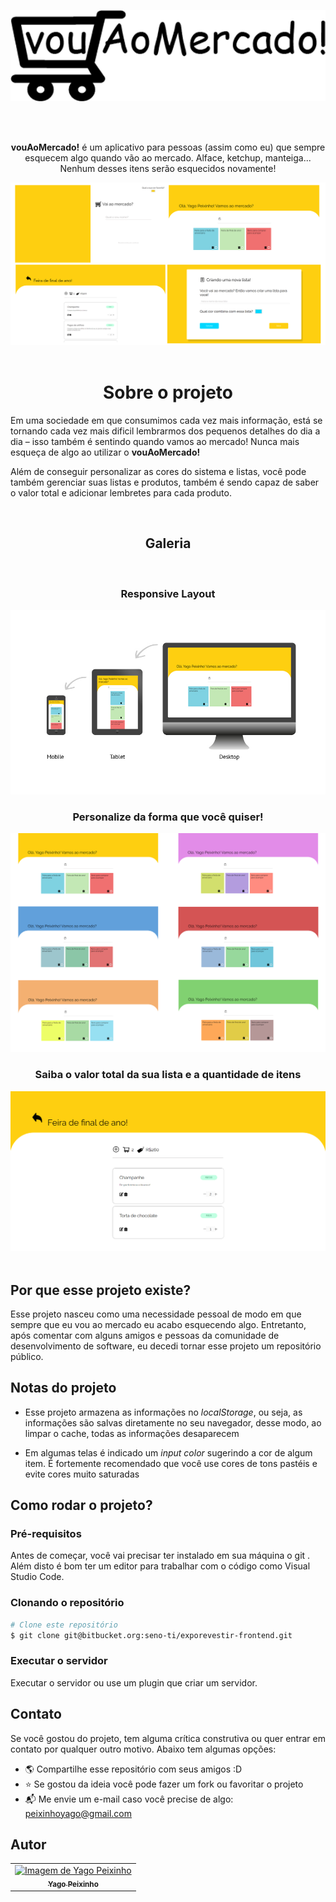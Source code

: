 <div align="center">
<a href="https://vouaomercado.netlify.app" target="_blank"><p align="center"><img src="assets/media/images/readme/logo.png"></p></a>

 <br>
 <br>
 
 **vouAoMercado!** é um aplicativo para pessoas (assim como eu) que sempre esquecem algo quando vão ao mercado. Alface, ketchup, manteiga... Nenhum desses   itens serão esquecidos novamente!

<img src="assets/media/images/readme/telas.png">

</div>
 <br>
 
 <div align="center">

# Sobre o projeto

</div>

Em uma sociedade em que consumimos cada vez mais informação, está se tornando cada vez mais
dificil lembrarmos dos pequenos detalhes do dia a dia – isso também é sentindo quando vamos
ao mercado! Nunca mais esqueça de algo ao utilizar o **vouAoMercado!**

Além de conseguir personalizar as cores do sistema e listas, você pode também gerenciar suas listas e produtos, também é sendo capaz de saber o valor total e adicionar lembretes para cada produto.

<br>
 
 <div align="center">

## Galeria

<br>

### Responsive Layout

<img src="assets/media/images/readme/responsividade-feature.jpg">

<br>

### Personalize da forma que você quiser!

<img src="assets/media/images/readme/feature-personalisacao.png">

<br>

### Saiba o valor total da sua lista e a quantidade de itens

<img src="assets/media/images/readme/feature-tela-cards.jpg">

  </div>

<br>

## Por que esse projeto existe?

Esse projeto nasceu como uma necessidade pessoal de modo em que sempre que eu vou ao mercado eu acabo esquecendo algo. Entretanto, após comentar com alguns amigos e pessoas da comunidade de desenvolvimento de software, eu decedi tornar esse projeto um repositório público.

## Notas do projeto

- Esse projeto armazena as informações no _localStorage_, ou seja, as informações são salvas diretamente no seu navegador, desse modo, ao limpar o cache, todas as informações desaparecem

- Em algumas telas é indicado um _input color_ sugerindo a cor de algum item. É fortemente recomendado que você use cores de tons pastéis e evite cores muito saturadas

## Como rodar o projeto?

### Pré-requisitos

Antes de começar, você vai precisar ter instalado em sua máquina o git . Além disto é bom ter um editor para trabalhar com o código como Visual Studio Code.

### Clonando o repositório

```bash
# Clone este repositório
$ git clone git@bitbucket.org:seno-ti/exporevestir-frontend.git
```

### Executar o servidor

Executar o servidor ou use um plugin que criar um servidor.

## Contato

Se você gostou do projeto, tem alguma crítica construtiva ou quer entrar em contato por qualquer outro motivo. Abaixo tem algumas opções:

- 🌎 Compartilhe esse repositório com seus amigos :D
- ⭐ Se gostou da ideia você pode fazer um fork ou favoritar o projeto
- 📬 Me envie um e-mail caso você precise de algo: peixinhoyago@gmail.com

## Autor

<table align="center">
<tr>
   <td align="center"> 
		<a href="https://github.com/yagopeixinho">
			  <img src="https://avatars.githubusercontent.com/u/81770553?v=4" width="100px;" alt="Imagem de Yago Peixinho">    
<br/>  
		<sub>
					<b>Yago Peixinho</b>
		</sub>
		</a> 
	</td> 
</tr>
   </table>

